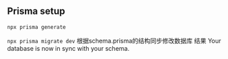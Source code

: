 ## Prisma setup
`npx prisma generate` 

`npx prisma migrate dev` 根据schema.prisma的结构同步修改数据库
结果  Your database is now in sync with your schema.